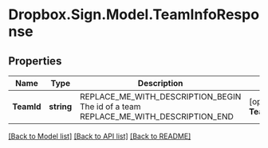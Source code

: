 # Dropbox.Sign.Model.TeamInfoResponse

## Properties

Name | Type | Description | Notes
------------ | ------------- | ------------- | -------------
**TeamId** | **string** | REPLACE_ME_WITH_DESCRIPTION_BEGIN The id of a team REPLACE_ME_WITH_DESCRIPTION_END | [optional] **TeamParent** | [**TeamParentResponse**](TeamParentResponse.md) | REPLACE_ME_WITH_DESCRIPTION_BEGIN  REPLACE_ME_WITH_DESCRIPTION_END | [optional] **Name** | **string** | REPLACE_ME_WITH_DESCRIPTION_BEGIN The name of a team REPLACE_ME_WITH_DESCRIPTION_END | [optional] **NumMembers** | **int** | REPLACE_ME_WITH_DESCRIPTION_BEGIN Number of members within a team REPLACE_ME_WITH_DESCRIPTION_END | [optional] **NumSubTeams** | **int** | REPLACE_ME_WITH_DESCRIPTION_BEGIN Number of sub teams within a team REPLACE_ME_WITH_DESCRIPTION_END | [optional] 

[[Back to Model list]](../README.md#documentation-for-models) [[Back to API list]](../README.md#documentation-for-api-endpoints) [[Back to README]](../README.md)

